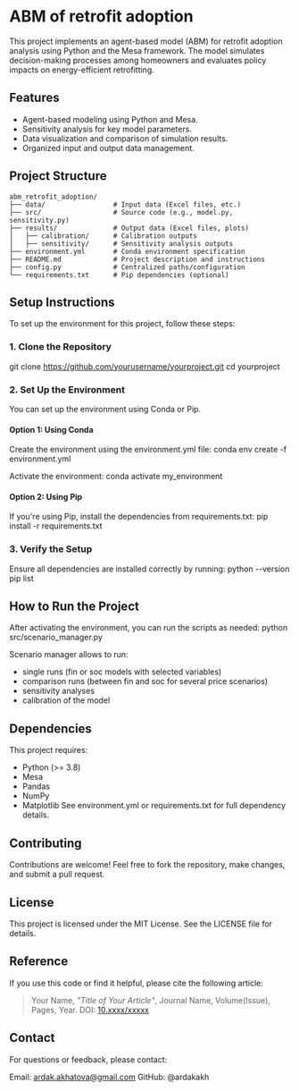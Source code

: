 # ABM of retrofit adoption
This project implements an agent-based model (ABM) for retrofit adoption analysis using Python and the Mesa framework. The model simulates decision-making processes among homeowners and evaluates policy impacts on energy-efficient retrofitting. 

## Features
- Agent-based modeling using Python and Mesa.
- Sensitivity analysis for key model parameters.
- Data visualization and comparison of simulation results.
- Organized input and output data management.

## Project Structure
```
abm_retrofit_adoption/
├── data/                 # Input data (Excel files, etc.)
├── src/                  # Source code (e.g., model.py, sensitivity.py)
├── results/              # Output data (Excel files, plots)
│   ├── calibration/      # Calibration outputs
│   ├── sensitivity/      # Sensitivity analysis outputs
├── environment.yml       # Conda environment specification
├── README.md             # Project description and instructions
├── config.py             # Centralized paths/configuration
└── requirements.txt      # Pip dependencies (optional)
```

## Setup Instructions

To set up the environment for this project, follow these steps:

### 1. Clone the Repository
git clone https://github.com/yourusername/yourproject.git
cd yourproject

### 2. Set Up the Environment
You can set up the environment using Conda or Pip.

#### Option 1: Using Conda
Create the environment using the environment.yml file:
conda env create -f environment.yml

Activate the environment:
conda activate my_environment

#### Option 2: Using Pip
If you're using Pip, install the dependencies from requirements.txt:
pip install -r requirements.txt

### 3. Verify the Setup
Ensure all dependencies are installed correctly by running:
python --version
pip list

## How to Run the Project

After activating the environment, you can run the scripts as needed:
python src/scenario_manager.py

Scenario manager allows to run:
- single runs (fin or soc models with selected variables)
- comparison runs (between fin and soc for several price scenarios)
- sensitivity analyses
- calibration of the model

## Dependencies
This project requires: 
- Python (>= 3.8)
- Mesa
- Pandas
- NumPy
- Matplotlib
See environment.yml or requirements.txt for full dependency details.

## Contributing
Contributions are welcome! Feel free to fork the repository, make changes, and submit a pull request.

## License
This project is licensed under the MIT License. See the LICENSE file for details.

## **Reference**

If you use this code or find it helpful, please cite the following article:

> Your Name, _"Title of Your Article"_, Journal Name, Volume(Issue), Pages, Year. DOI: [10.xxxx/xxxxx](https://doi.org/10.xxxx/xxxxx)

## Contact
For questions or feedback, please contact:

Email: ardak.akhatova@gmail.com
GitHub: @ardakakh


